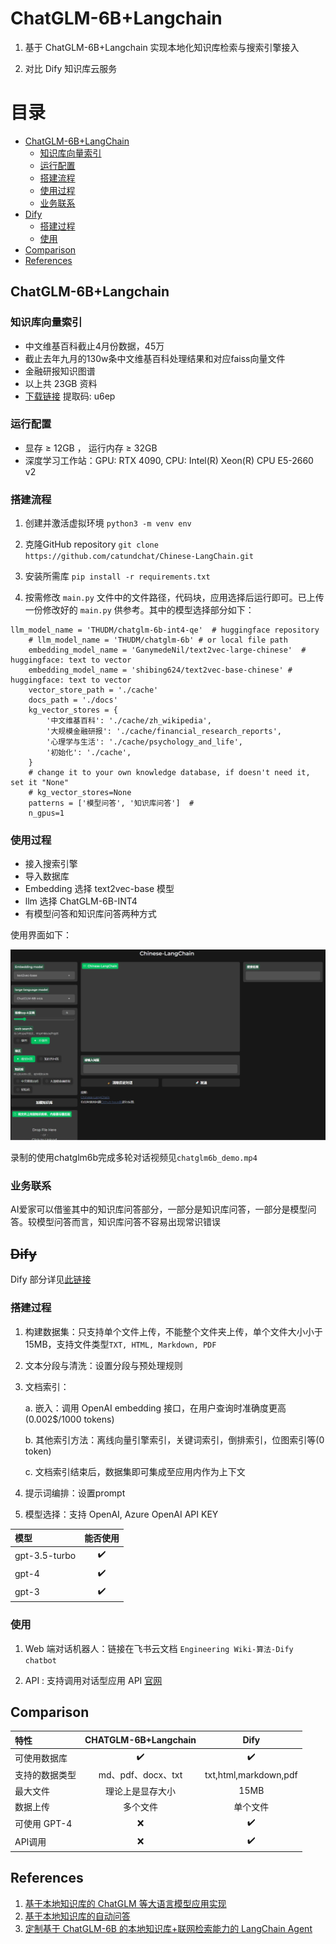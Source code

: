 # ChatGLM-6B+Langchain

1. 基于 ChatGLM-6B+Langchain 实现本地化知识库检索与搜索引擎接入

2. 对比 Dify 知识库云服务

# 目录

- [ChatGLM-6B+LangChain](#ChatGLM-6B+LangChain)
  - [知识库向量索引](#知识库向量索引)
  - [运行配置](#运行配置)
  - [搭建流程](#搭建流程)
  - [使用过程](#使用过程)
  - [业务联系](#业务联系)
- [Dify](#Dify)
  - [搭建过程](#搭建过程)
  - [使用](#使用)
- [Comparison](#Comparison)
- [References](#References)

## ChatGLM-6B+Langchain

### 知识库向量索引

- 中文维基百科截止4月份数据，45万
- 截止去年九月的130w条中文维基百科处理结果和对应faiss向量文件
- 金融研报知识图谱
- 以上共 23GB 资料
- [下载链接](https://pan.baidu.com/s/1lcI1JHArTWlOpcSiDH1O3A) 提取码: u6ep

### 运行配置

- 显存 ≥ 12GB ， 运行内存 ≥ 32GB
- 深度学习工作站：GPU: RTX 4090, CPU: Intel(R) Xeon(R) CPU E5-2660 v2

### 搭建流程

1. 创建并激活虚拟环境 `python3 -m venv env`

2. 克隆GitHub repository `git clone https://github.com/catundchat/Chinese-LangChain.git`

3. 安装所需库 `pip install -r requirements.txt`

4. 按需修改 `main.py` 文件中的文件路径，代码块，应用选择后运行即可。已上传一份修改好的 `main.py` 供参考。其中的模型选择部分如下：

```
llm_model_name = 'THUDM/chatglm-6b-int4-qe'  # huggingface repository
    # llm_model_name = 'THUDM/chatglm-6b' # or local file path
    embedding_model_name = 'GanymedeNil/text2vec-large-chinese'  # huggingface: text to vector
    embedding_model_name = 'shibing624/text2vec-base-chinese' # huggingface: text to vector
    vector_store_path = './cache'
    docs_path = './docs'
    kg_vector_stores = {
        '中文维基百科': './cache/zh_wikipedia',
        '大规模金融研报': './cache/financial_research_reports',
        '心理学与生活': './cache/psychology_and_life',
        '初始化': './cache',
    }  
    # change it to your own knowledge database, if doesn't need it, set it "None"
    # kg_vector_stores=None
    patterns = ['模型问答', '知识库问答']  #
    n_gpus=1
```

### 使用过程

- 接入搜索引擎
- 导入数据库
- Embedding 选择 text2vec-base 模型
- llm 选择 ChatGLM-6B-INT4 
- 有模型问答和知识库问答两种方式

使用界面如下：

![chinese_langchain](chinese_langchain.JPG)

录制的使用chatglm6b完成多轮对话视频见`chatglm6b_demo.mp4`

### 业务联系

AI爱家可以借鉴其中的知识库问答部分，一部分是知识库问答，一部分是模型问答。较模型问答而言，知识库问答不容易出现常识错误

## ~~Dify~~

Dify 部分详见[此链接](https://github.com/catundchat/Dify_chatbot)

### 搭建过程

1. 构建数据集：只支持单个文件上传，不能整个文件夹上传，单个文件大小小于15MB，支持文件类型`TXT, HTML, Markdown, PDF`

2. 文本分段与清洗：设置分段与预处理规则
   
3. 文档索引：

    a. 嵌入：调用 OpenAI embedding 接口，在用户查询时准确度更高(0.002$/1000 tokens)
   
    b. 其他索引方法：离线向量引擎索引，关键词索引，倒排索引，位图索引等(0 token)
    
    c. 文档索引结束后，数据集即可集成至应用内作为上下文
    
4. 提示词编排：设置prompt

5. 模型选择：支持 OpenAI, Azure OpenAI API KEY

| 模型 | 能否使用 |
|:---|:---:|
| gpt-3.5-turbo | ✔️ |
| gpt-4 | ✔️ |
|gpt-3|✔️|

### 使用

1. Web 端对话机器人：链接在飞书云文档 `Engineering Wiki-算法-Dify chatbot`

2. API : 支持调用对话型应用 API  [官网](https://dify.ai) 

## Comparison

| 特性 | CHATGLM-6B+Langchain | Dify |
|:---|:---:|:---:|
| 可使用数据库 | ✔️ | ✔️ |
| 支持的数据类型 | md、pdf、docx、txt | txt,html,markdown,pdf |
|最大文件|理论上是显存大小|15MB|
|数据上传|多个文件|单个文件|
|   可使用 GPT-4  |  ❌  |  ✔️   |
|API调用|❌|✔️|

## References

1. [基于本地知识库的 ChatGLM 等大语言模型应用实现](https://github.com/imClumsyPanda/langchain-ChatGLM)
2. [基于本地知识库的自动问答](https://github.com/thomas-yanxin/LangChain-ChatGLM-Webui)
3. [定制基于 ChatGLM-6B 的本地知识库+联网检索能力的 LangChain Agent](https://zhuanlan.zhihu.com/p/635724707)


